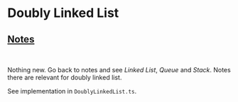 # Doubly Linked List

## [Notes](./notes.md)
<br>

Nothing new. Go back to notes and see *Linked List*, *Queue* and *Stack*. Notes there are relevant for doubly linked list.

See implementation in `DoublyLinkedList.ts`.